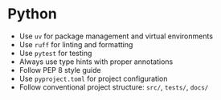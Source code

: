# Python

- Use `uv` for package management and virtual environments
- Use `ruff` for linting and formatting
- Use `pytest` for testing
- Always use type hints with proper annotations
- Follow PEP 8 style guide
- Use `pyproject.toml` for project configuration
- Follow conventional project structure: `src/`, `tests/`, `docs/`
